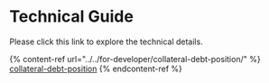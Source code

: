 # Technical Guide

Please click this link to explore the technical details.

{% content-ref url="../../for-developer/collateral-debt-position/" %}
[collateral-debt-position](../../for-developer/collateral-debt-position/)
{% endcontent-ref %}
